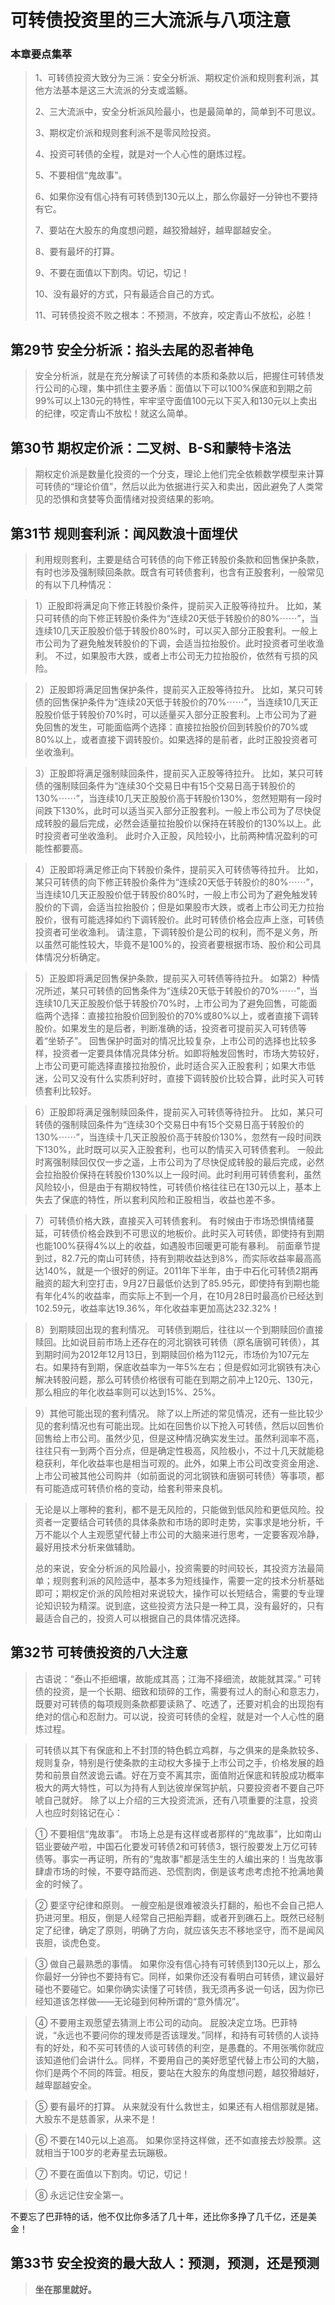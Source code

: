 # 可转债投资里的三大流派与八项注意

### 本章要点集萃

> 1、可转债投资大致分为三派：安全分析派、期权定价派和规则套利派，其他方法基本是这三大流派的分支或滥觞。
> 
> 2、三大流派中，安全分析派风险最小，也是最简单的，简单到不可思议。
> 
> 3、期权定价派和规则套利派不是零风险投资。
> 
> 4、投资可转债的全程，就是对一个人心性的磨炼过程。
> 
> 5、不要相信“鬼故事”。
> 
> 6、如果你没有信心持有可转债到130元以上，那么你最好一分钟也不要持有它。
> 
> 7、要站在大股东的角度想问题，越狡猾越好，越卑鄙越安全。
> 
> 8、要有最坏的打算。
> 
> 9、不要在面值以下割肉。切记，切记！
> 
> 10、没有最好的方式，只有最适合自己的方式。
> 
> 11、可转债投资不败之根本：不预测，不放弃，咬定青山不放松，必胜！

## 第29节 安全分析派：掐头去尾的忍者神龟

> 安全分析派，就是在充分解读了可转债的本质和条款以后，把握住可转债发行公司的心理，集中抓住主要矛盾：面值以下可以100%保底和到期之前99%可以上130元的特性，牢牢坚守面值100元以下买入和130元以上卖出的纪律，咬定青山不放松！就这么简单。

## 第30节 期权定价派：二叉树、B-S和蒙特卡洛法

> 期权定价派是数量化投资的一个分支，理论上他们完全依赖数学模型来计算可转债的“理论价值”，然后以此为依据进行买入和卖出，因此避免了人类常见的恐惧和贪婪等负面情绪对投资结果的影响。

## 第31节 规则套利派：闻风数浪十面埋伏

> 利用规则套利，主要是结合可转债的向下修正转股价条款和回售保护条款，有时也涉及强制赎回条款。既含有可转债套利，也含有正股套利，一般常见的有以下几种情况：

> 1）正股即将满足向下修正转股价条件，提前买入正股等待拉升。
比如，某只可转债的向下修正转股价条件为“连续20天低于转股价的80%⋯⋯”，当连续10几天正股股价低于转股价80%时，可以买入部分正股套利。一般上市公司为了避免触发转股价的下调，会适当拉抬股价。此时投资者可坐收渔利。
不过，如果股市大跌，或者上市公司无力拉抬股价，依然有亏损的风险。

> 2）正股即将满足回售保护条件，提前买入正股等待拉升。
比如，某只可转债的回售保护条件为“连续20天低于转股价的70%⋯⋯”，当连续10几天正股股价低于转股价70%时，可以适量买入部分正股套利。上市公司为了避免回售的发生，可能面临两个选择：直接拉抬股价回到转股价的70%或80%以上，或者直接下调转股价。如果选择的是前者，此时正股投资者可坐收渔利。

> 3）正股即将满足强制赎回条件，提前买入正股等待拉升。
比如，某只可转债的强制赎回条件为“连续30个交易日中有15个交易日高于转股价的130%⋯⋯”，当连续10几天正股股价高于转股价130%，忽然短期有一段时间跌下130%，此时可以适当买入部分正股套利。一般上市公司为了尽快促成转股的最后完成，必然会适量拉抬股价以保持在转股价的130%以上。此时投资者可坐收渔利。
此时介入正股，风险较小，比前两种情况盈利的可能性都要高。

> 4）正股即将满足修正向下转股价条件，提前买入可转债等待拉升。
比如，某只可转债的向下修正转股价条件为“连续20天低于转股价的80%⋯⋯”，当连续10几天正股股价低于转股价80%时，一般上市公司为了避免触发转股价的下调，会适当拉抬股价；但是如果股市大跌，或者上市公司无力拉抬股价，很有可能选择如约下调转股价。此时可转债价格会应声上涨，可转债投资者可坐收渔利。
请注意，下调转股价是公司的权利，而不是义务，所以虽然可能性较大，毕竟不是100%的，投资者要根据市场、股价和公司具体情况分析确定。

> 5）正股即将满足回售保护条款，提前买入可转债等待拉升。
如第2）种情况所述，某只可转债的回售条件为“连续20天低于转股价的70%⋯⋯”，当连续10几天正股股价低于转股价70%时，上市公司为了避免回售，可能面临两个选择：直接拉抬股价回到股价的70%或80%以上，或者直接下调转股价。如果发生的是后者，判断准确的话，投资者可提前买入可转债等着“坐轿子”。
回售保护时面对的情况比较复杂，上市公司的选择也比较多样，投资者一定要具体情况具体分析。如即将触发回售时，市场大势较好，上市公司更可能选择直接拉抬股价，此时适合买入正股套利；如果大市低迷，公司又没有什么实质利好时，直接下调转股价比较合算，此时买入可转债套利比较好。

> 6）正股即将满足强制赎回条件，提前买入可转债等待拉升。
比如，某只可转债的强制赎回条件为“连续30个交易日中有15个交易日高于转股价的130%⋯⋯”，当连续十几天正股股价高于转股价130%，忽然有一段时间跌下130%，此时既可以买入正股套利，也可以酌情买入可转债套利。
一般此时离强制赎回仅仅一步之遥，上市公司为了尽快促成转股的最后完成，必然会拉抬股价保持在转股价130%以上一段时间。此时利用可转债套利，虽然风险较小，但是由于有期权特性，可转债价格往往已在130元以上，基本上失去了保底的特性，所以套利风险和正股相当，收益也差不多。

> 7）可转债价格大跌，直接买入可转债套利。
有时候由于市场恐惧情绪蔓延，可转债价格会跌到不可思议的地板价。此时买入可转债，即使持有到期也能100%获得4%以上的收益，如遇股市回暖更可能有暴利。
前面章节提到过，82.7元的南山可转债，持有到期收益达到8%，而实际收益率最高高达140%，就是一个很好的例证。2011年下半年，由于中石化可转债2期再融资的超大利空打击，9月27日最低价达到了85.95元，即使持有到期也能有年化4%的收益率，而实际上不到一个月，在10月28日时最高价已经达到102.59元，收益率达19.36%，年化收益率更加高达232.32%！

> 8）到期赎回出现的套利情况。
可转债到期后，往往以一个到期赎回价直接赎回。比如说目前市场上还存在的河北钢铁可转债（原名唐钢可转债），其到期时间为2012年12月13日，到期赎回价格为112元，市场价为107元左右。如果持有到期，保底收益率为一年5%左右；但是假如河北钢铁有决心解决转股问题，那么可转债价格很有可能在到期之前冲上120元、130元，那么相应的年化收益率则可以达到15%、25%。

> 9）其他可能出现的套利情况。
除了以上所述的常见情况，还有一些比较少见的套利情况也有可能出现。比如在回售价以下抢入可转债，然后以回售价回售给上市公司。虽然少见，但是这种情况确实发生过。虽然利润率不高，往往只有一到两个百分点，但是确定性极高，风险极小，不过十几天就能稳稳获利，年化收益率也是相当可观的。此外，如果上市公司改变资金用途、上市公司被其他公司购并（如前面说的河北钢铁和唐钢可转债）等事项，都有可能造成可转债价格的变动，给套利带来良机。

> 无论是以上哪种的套利，都不是无风险的，只能做到低风险和更低风险。投资者一定要结合可转债的具体条款和市场的即时走势，实事求是地分析，千万不能以个人主观愿望代替上市公司的大脑来进行思考，一定要客观冷静，最好用技术分析来做辅助。
> 
> 总的来说，安全分析派的风险最小，投资需要的时间较长，其投资方法最简单；规则套利派的风险适中，基本多为短线操作，需要一定的技术分析基础即可；期权定价派的风险相对来说较大，操作可以长短结合，需要的专业理论知识较为精深。说到底，这些投资方法只是一种工具，没有最好的，只有最适合自己的，投资人可以根据自己的具体情况选择。

## 第32节 可转债投资的八大注意

> 古语说：“泰山不拒细壤，故能成其高；江海不择细流，故能就其深。”
可转债的投资，是一个长期、细致和琐碎的工作，需要有过人的耐心和意志力，既要对可转债的每项规则条款都要读熟了、吃透了，还要对机会的出现抱有绝对的信心和忍耐力。可以说，投资可转债的全程，就是对一个人心性的磨炼过程。

> 可转债以其下有保底和上不封顶的特色鹤立鸡群，与之俱来的是条款较多、规则复杂，特别是行使条款的主动权大多操于上市公司之手，价格发展的趋势和前景自然波诡云谲。好在万变不离其宗，面值附近保底和转股成功概率极大的两大特性，可以为持有人到达彼岸保驾护航，只要投资者不要自己吓唬自己就好。
除了以上介绍的三大投资流派，还有八项重要的注意，投资人也应时刻铭记在心：

> ① 不要相信“鬼故事”。
市场上总是有这样或者那样的“鬼故事”，比如南山铝业要破产啦，中国石化要发可转债2和可转债3，银行股要发上万亿可转债等。事实一再证明，所有的“鬼故事”都是活生生的人编出来的！当鬼故事肆虐市场的时候，不要夺路而逃、恐慌割肉，倒是该考虑考虑抢不抢满地黄金的时候了。

> ② 要坚守纪律和原则。
一艘空船是很难被浪头打翻的，船也不会自己把人扔进河里。相反，倒是人经常自己把船弄翻，或者开到礁石上。既然已经制定了纪律，确定了原则，明确了方向，就应该矢志不移地坚守，而不是闻风丧胆，谈虎色变。

> ③ 做自己最熟悉的事情。
如果你没有信心持有可转债到130元以上，那么你最好一分钟也不要持有它。同样，如果你还没有看明白可转债，建议最好碰也不要碰它。如果你确实读懂了可转债，我无须再多说一句话，因为你已经知道该怎样做——无论碰到何种所谓的“意外情况”。

> ④ 不要用主观愿望去猜测上市公司的动向。
屁股决定立场。巴菲特说，“永远也不要问你的理发师是否该理发。”同样，和持有可转债的人谈持有的好处，和不买可转债的人谈可转债的利空，是愚蠢的。不用张嘴你就应该知道他们会讲什么。同样，不要用自己的美好愿望代替上市公司的大脑，你们是两个不同的阵营。相反，要站在大股东的角度想问题，越狡猾越好，越卑鄙越安全。

> ⑤ 要有最坏的打算。
从来就没有什么救世主，如果还有人相信那就是猪。大股东不是慈善家，从来不是！

> ⑥ 不要在140元以上追高。
如果你坚持这样做，还不如直接去炒股票。这就相当于100岁的老寿星去玩蹦极。

> ⑦ 不要在面值以下割肉。切记，切记！

> ⑧ 永远记住安全第一。

不要忘了巴菲特的话，他不仅比你多活了几十年，还比你多挣了几千亿，还是美金！


## 第33节 安全投资的最大敌人：预测，预测，还是预测

> **坐在那里就好。**